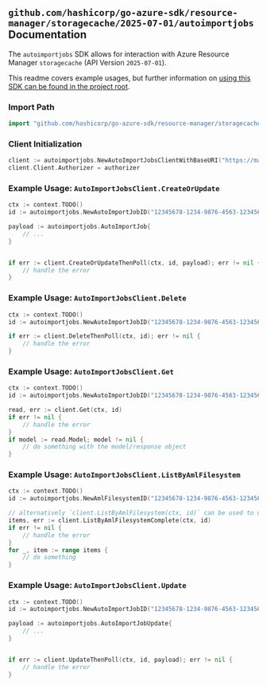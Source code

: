 
## `github.com/hashicorp/go-azure-sdk/resource-manager/storagecache/2025-07-01/autoimportjobs` Documentation

The `autoimportjobs` SDK allows for interaction with Azure Resource Manager `storagecache` (API Version `2025-07-01`).

This readme covers example usages, but further information on [using this SDK can be found in the project root](https://github.com/hashicorp/go-azure-sdk/tree/main/docs).

### Import Path

```go
import "github.com/hashicorp/go-azure-sdk/resource-manager/storagecache/2025-07-01/autoimportjobs"
```


### Client Initialization

```go
client := autoimportjobs.NewAutoImportJobsClientWithBaseURI("https://management.azure.com")
client.Client.Authorizer = authorizer
```


### Example Usage: `AutoImportJobsClient.CreateOrUpdate`

```go
ctx := context.TODO()
id := autoimportjobs.NewAutoImportJobID("12345678-1234-9876-4563-123456789012", "example-resource-group", "amlFilesystemName", "autoImportJobName")

payload := autoimportjobs.AutoImportJob{
	// ...
}


if err := client.CreateOrUpdateThenPoll(ctx, id, payload); err != nil {
	// handle the error
}
```


### Example Usage: `AutoImportJobsClient.Delete`

```go
ctx := context.TODO()
id := autoimportjobs.NewAutoImportJobID("12345678-1234-9876-4563-123456789012", "example-resource-group", "amlFilesystemName", "autoImportJobName")

if err := client.DeleteThenPoll(ctx, id); err != nil {
	// handle the error
}
```


### Example Usage: `AutoImportJobsClient.Get`

```go
ctx := context.TODO()
id := autoimportjobs.NewAutoImportJobID("12345678-1234-9876-4563-123456789012", "example-resource-group", "amlFilesystemName", "autoImportJobName")

read, err := client.Get(ctx, id)
if err != nil {
	// handle the error
}
if model := read.Model; model != nil {
	// do something with the model/response object
}
```


### Example Usage: `AutoImportJobsClient.ListByAmlFilesystem`

```go
ctx := context.TODO()
id := autoimportjobs.NewAmlFilesystemID("12345678-1234-9876-4563-123456789012", "example-resource-group", "amlFilesystemName")

// alternatively `client.ListByAmlFilesystem(ctx, id)` can be used to do batched pagination
items, err := client.ListByAmlFilesystemComplete(ctx, id)
if err != nil {
	// handle the error
}
for _, item := range items {
	// do something
}
```


### Example Usage: `AutoImportJobsClient.Update`

```go
ctx := context.TODO()
id := autoimportjobs.NewAutoImportJobID("12345678-1234-9876-4563-123456789012", "example-resource-group", "amlFilesystemName", "autoImportJobName")

payload := autoimportjobs.AutoImportJobUpdate{
	// ...
}


if err := client.UpdateThenPoll(ctx, id, payload); err != nil {
	// handle the error
}
```
